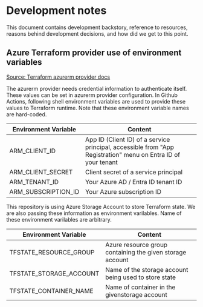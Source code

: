 # Development notes

This document contains development backstory, reference to resources, reasons behind development decisions, and how did we get to this point.

## Azure Terraform provider use of environment variables

[Source: Terraform azurerm provider docs](https://registry.terraform.io/providers/hashicorp/azurerm/latest/docs)

The azurerm provider needs credential information to authenticate itself. These values can be set in azurerm provider configuration. In Github Actions, following shell environment variables are used to provide these values to Terraform runtime. Note that these environment variable names are hard-coded.

| Environment Variable | Content |
| --- | --- |
| ARM_CLIENT_ID | App ID (Client ID) of a service principal, accessible from "App Registration" menu on Entra ID of your tenant |
| ARM_CLIENT_SECRET | Client secret of a service principal |
| ARM_TENANT_ID | Your Azure AD / Entra ID tenant ID |
| ARM_SUBSCRIPTION_ID | Your Azure subscription ID |


This repository is using Azure Storage Account to store Terraform state. We are also passing these information as environment varilables. Name of these environment varilables are arbitrary.

| Environment Variable | Content |
| --- | --- |
| TFSTATE_RESOURCE_GROUP | Azure resource group containing the given storage account |
| TFSTATE_STORAGE_ACCOUNT | Name of the storage account being used to store state |
| TFSTATE_CONTAINER_NAME | Name of container in the givenstorage account |

